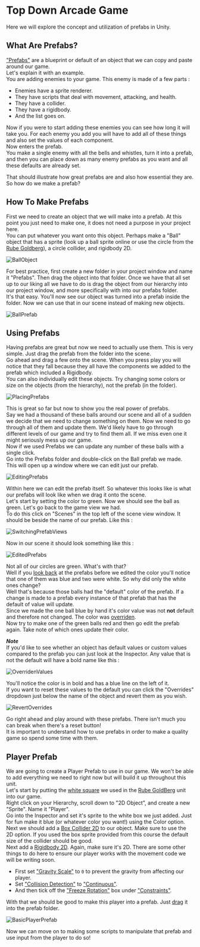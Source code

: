 # Top Down Arcade Game

Here we will explore the concept and utilization of prefabs in Unity.

## What Are Prefabs?

["Prefabs"](https://docs.unity3d.com/Manual/Prefabs.html) are a blueprint or default of an object that we can copy and paste around our game.\
Let's explain it with an example.\
You are adding enemies to your game. This enemy is made of a few parts :

* Enemies have a sprite renderer.
* They have scripts that deal with movement, attacking, and health.
* They have a collider.
* They have a rigidbody.
* And the list goes on.

Now if you were to start adding these enemies you can see how long it will take you. For each enemy you add you will have to add all of these things and also set the values of each component.\
Now enters the prefab.\
You make a single enemy with all the bells and whistles, turn it into a prefab, and then you can place down as many enemy prefabs as you want and all these defaults are already set.

That should illustrate how great prefabs are and also how essential they are.\
So how do we make a prefab?

## How To Make Prefabs

First we need to create an object that we will make into a prefab. At this point you just need to make one, it does not need a purpose in your project here.\
You can put whatever you want onto this object. Perhaps make a "Ball" object that has a sprite (look up a ball sprite online or use the circle from the [Rube Goldberg](../1%20Rube%20GoldBerg%20Machine/Assets/WhiteCircle.png)), a circle collider, and rigidbody 2D.

![BallObject](Images/BallObject.JPG)

For best practice, first create a new folder in your project window and name it "Prefabs". Then drag the object into that folder.
Once we have that all set up to our liking all we have to do is drag the object from our hierarchy into our project window, and more specifically with into our prefabs folder.\
It's that easy. You'll now see our object was turned into a prefab inside the folder. Now we can use that in our scene instead of making new objects.

![BallPrefab](Images/BallPrefab.JPG)

## Using Prefabs

Having prefabs are great but now we need to actually use them. This is very simple. Just drag the prefab from the folder into the scene.\
Go ahead and drag a few onto the scene. When you press play you will notice that they fall because they all have the components we added to the prefab which included a Rigidbody.\
You can also individually edit these objects. Try changing some colors or size on the objects (from the hierarchy), not the prefab (in the folder).

![PlacingPrefabs](Images/PlacingPrefabs.JPG)

This is great so far but now to show you the real power of prefabs.\
Say we had a thousand of these balls around our scene and all of a sudden we decide that we need to change something on them. Now we need to go through all of them and update them. We'd likely have to go through different levels of our game and try to find them all. If we miss even one it might seriously mess up our game.\
Now if we used Prefabs we can update any number of these balls with a single click.\
Go into the Prefabs folder and double-click on the Ball prefab we made. This will open up a window where we can edit just our prefab.

![EditingPrefabs](Images/EditingPrefabs.JPG)

Within here we can edit the prefab itself. So whatever this looks like is what our prefabs will look like when we drag it onto the scene.\
Let's start by setting the color to green. Now we should see the ball as green. Let's go back to the game view we had.\
To do this click on "Scenes" in the top left of the scene view window. It should be beside the name of our prefab. Like this :

![SwitchingPrefabViews](Images/SwitchingPrefabViews.JPG)

Now in our scene it should look something like this :

![EditedPrefabs](Images/EditedPrefabs.JPG)

Not all of our circles are green. What's with that?\
Well if you [look back](#using-prefabs) at the prefabs before we edited the color you'll notice that one of them was blue and two were white. So why did only the white ones change?\
Well that's because those balls had the "default" color of the prefab. If a change is made to a prefab every instance of that prefab that has the default of value will update.\
Since we made the one ball blue by hand it's color value was not **not** default and therefore not changed. The color was [overriden](https://docs.unity3d.com/Manual/PrefabInstanceOverrides.html).\
Now try to make one of the green balls red and then go edit the prefab again. Take note of which ones update their color.

***Note***\
If you'd like to see whether an object has default values or custom values compared to the prefab you can just look at the Inspector. Any value that is not the default will have a bold name like this :

![OverridenValues](Images/OverridenValues.JPG)

You'll notice the color is in bold and has a blue line on the left of it.\
If you want to reset these values to the default you can click the "Overrides" dropdown just below the name of the object and revert them as you wish.

![RevertOverrides](Images/RevertOverrides.JPG)

Go right ahead and play around with these prefabs. There isn't much you can break when there's a reset button!\
It is important to understand how to use prefabs in order to make a quality game so spend some time with them.

## Player Prefab

We are going to create a Player Prefab to use in our game. We won't be able to add everything we need to right now but will build it up throughout this unit.\
Let's start by putting the [white square](../1%20Rube%20GoldBerg%20Machine/Assets/WhiteBox.png) we used in the [Rube GoldBerg](../1%20Rube%20GoldBerg%20Machine) unit into our game.\
Right click on your Hierarchy, scroll down to "2D Object", and create a new "Sprite". Name it "Player".\
Go into the Inspector and set it's sprite to the white box we just added. Just for fun make it blue (or whatever color you want!) using the Color option.\
Next we should add a [Box Collider 2D](https://docs.unity3d.com/Manual/class-BoxCollider2D.html) to our object. Make sure to use the 2D option. If you used the box sprite provided from this course the default size of the collider should be good.\
Next add a [Rigidbody 2D](https://docs.unity3d.com/Manual/class-Rigidbody2D.html). Again, make sure it's 2D. There are some other things to do here to ensure our player works with the movement code we will be writing soon.

* First set ["Gravity Scale"](https://docs.unity3d.com/ScriptReference/Rigidbody2D-gravityScale.html) to `0` to prevent the gravity from affecting our player.
* Set ["Collision Detection"](https://docs.unity3d.com/ScriptReference/Rigidbody2D-collisionDetectionMode.html) to ["Continuous"](https://docs.unity3d.com/ScriptReference/CollisionDetectionMode2D.html).
* And then tick off the ["Freeze Rotation"](https://docs.unity3d.com/ScriptReference/Rigidbody2D-freezeRotation.html) box under ["Constraints"](https://docs.unity3d.com/ScriptReference/Rigidbody2D-constraints.html).

With that we should be good to make this player into a prefab. Just [drag](#how-to-make-prefabs) it into the prefab folder.

![BasicPlayerPrefab](Images/BasicPlayerPrefab.JPG)

Now we can move on to making some scripts to manipulate that prefab and use input from the player to do so!
